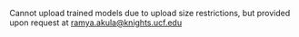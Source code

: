 Cannot upload trained models due to upload size restrictions, but provided upon request at ramya.akula@knights.ucf.edu
